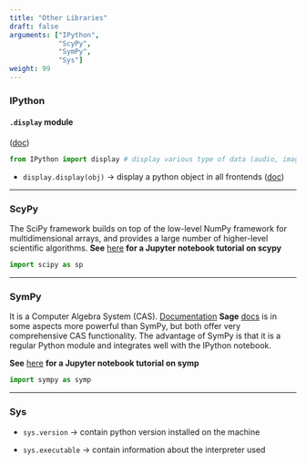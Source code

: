 ```yaml
---
title: "Other Libraries"
draft: false
arguments: ["IPython",
            "ScyPy",
            "SymPy",
            "Sys"]
weight: 99
---
```


### IPython

#### `.display` module

([doc](https://ipython.readthedocs.io/en/stable/api/generated/IPython.display.html#module-IPython.display))

```py
from IPython import display # display various type of data (audio, images, ...)
```

-   `display.display(obj)` &rarr; display a python object in all frontends ([doc](https://ipython.readthedocs.io/en/stable/api/generated/IPython.display.html#module-IPython.display))

* * *

### ScyPy

The SciPy framework builds on top of the low-level NumPy framework for multidimensional arrays, and provides a large number of higher-level scientific algorithms.
**See** [here](http://nbviewer.jupyter.org/github/jrjohansson/scientific-python-lectures/blob/master/Lecture-3-Scipy.ipynb) **for a Jupyter notebook tutorial on scypy**

```py
import scipy as sp
```

* * *

### SymPy

It is a Computer Algebra System (CAS). [Documentation](https://www.sympy.org/en/index.html)
**Sage** [docs](http://www.sagemath.org/) is in some aspects more powerful than SymPy, but both offer very comprehensive CAS functionality. The advantage of SymPy is that it is a regular Python module and integrates well with the IPython notebook.

**See** [here](http://nbviewer.jupyter.org/github/jrjohansson/scientific-python-lectures/blob/master/Lecture-5-Sympy.ipynb) **for a Jupyter notebook tutorial on symp**

```py
import sympy as symp
```

* * *

### Sys

-   `sys.version` &rarr; contain python version installed on the machine

-   `sys.executable` &rarr; contain information about the interpreter used
